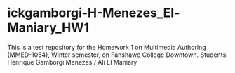 # ickgamborgi-H-Menezes_El-Maniary_HW1
This is a test repository for the Homework 1 on Multimedia Authoring (MMED-1054), Winter semester, on Fanshawe College Downtown. Students: Henrique Gamborgi Menezes / Ali El Maniary
